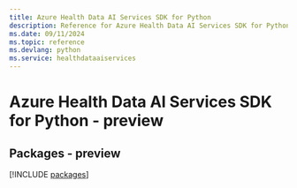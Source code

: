```yaml
---
title: Azure Health Data AI Services SDK for Python
description: Reference for Azure Health Data AI Services SDK for Python
ms.date: 09/11/2024
ms.topic: reference
ms.devlang: python
ms.service: healthdataaiservices
---
```

# Azure Health Data AI Services SDK for Python - preview
## Packages - preview
[!INCLUDE [packages](health-data-ai-services-index.md)]